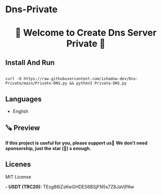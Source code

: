 # Dns-Private

<h1 align = "center"/>🌟 Welcome to Create Dns Server Private 🌟</h1>

## Install And Run

```

curl -O https://raw.githubusercontent.com/ishadow-dev/Dns-Private/main/Private-DNS.py && python3 Private-DNS.py
```

## Languages

- English

## 🪚 Preview

**If this project is useful for you, please support us🌟**
**We don't need sponsorship, just the star (🌟) s enough.**

## Licenes
MIT License

**- USDT (TRC20):** TEsg86iZsKwGHDES6BSjFN5s7Z8JaVjPAw
